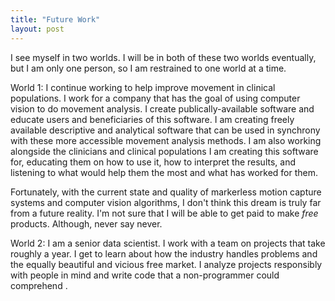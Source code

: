 ```yaml
---
title: "Future Work"
layout: post
---
```


I see myself in two worlds. I will be in both of these two worlds eventually, but I am only one person, so I am restrained to one world at a time. 


World 1: I continue working to help improve movement in clinical populations. I work for a company that has the goal of using computer vision to do movement analysis. I create publically-available software and educate users and beneficiaries of this software. I am creating freely available descriptive and analytical software that can be used in synchrony with these more accessible movement analysis methods. I am also working alongside the clinicians and clinical populations I am creating this software for, educating them on how to use it, how to interpret the results, and listening to what would help them the most and what has worked for them.  

Fortunately, with the current state and quality of markerless motion capture systems and computer vision algorithms, I don't think this dream is truly far from a future reality. I'm not sure that I will be able to get paid to make *free* products. Although, never say never. 

World 2: I am a senior data scientist. I work with a team on projects that take roughly a year. I get to learn about how the industry handles problems and the equally beautiful and vicious free market. I analyze projects responsibly with people in mind and write code that a non-programmer could comprehend . 

